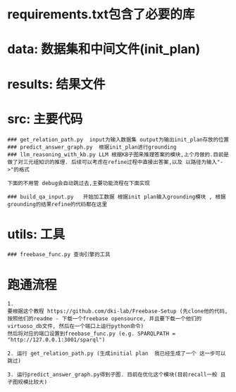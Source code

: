 # requirements.txt包含了必要的库 
# data: 数据集和中间文件(init_plan)
# results: 结果文件
# src: 主要代码
    ### get_relation_path.py  input为输入数据集 output为输出init_plan存放的位置
    ### predict_answer_graph.py  根据init_plan进行grounding 
    ### llm_reasoning_with_kb.py LLM 根据KB子图来推理答案的模块,上个月做的.目前是做了对三元组知识的推理. 后续可以考虑在refine过程中直接出答案,以及 以路径为输入"->"的格式

    下面的不用管 debug会自动跳过去,主要功能流程在下面实现

    ### build_qa_input.py   开始加工数据 根据init plan输入grounding模块 , 根据grounding的结果refine的代码都在这里

# utils: 工具
    ### freebase_func.py 查询引擎的工具


# 跑通流程    
    1. 
    要根据这个教程 https://github.com/dki-lab/Freebase-Setup (先clone他的代码, 按照他们的readme - 下载一个freebase opensource, 并且要下载一个他们的virtuoso_db文件, 然后在一个端口上运行python命令)
    然后将对应的端口设置到freebase_func.py (e.g. SPARQLPATH = "http://127.0.0.1:3001/sparql")

    2. 运行 get_relation_path.py (生成initial plan  我已经生成了一个 这一步可以跳过)

    3. 运行predict_answer_graph.py得到子图. 目前在优化这个模块(目前recall一般 且 子图规模比较大)



